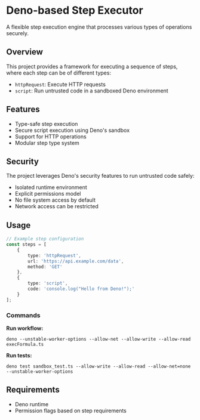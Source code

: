 # Deno-based Step Executor

A flexible step execution engine that processes various types of operations securely.

## Overview

This project provides a framework for executing a sequence of steps, where each step can be of different types:
- `httpRequest`: Execute HTTP requests
- `script`: Run untrusted code in a sandboxed Deno environment

## Features

- Type-safe step execution
- Secure script execution using Deno's sandbox
- Support for HTTP operations
- Modular step type system

## Security

The project leverages Deno's security features to run untrusted code safely:
- Isolated runtime environment
- Explicit permissions model
- No file system access by default
- Network access can be restricted

## Usage

```typescript
// Example step configuration
const steps = [
    {
        type: 'httpRequest',
        url: 'https://api.example.com/data',
        method: 'GET'
    },
    {
        type: 'script',
        code: 'console.log("Hello from Deno!");'
    }
];
```

### Commands
**Run workflow:**

`deno --unstable-worker-options --allow-net --allow-write --allow-read execFormula.ts`

**Run tests:**

`deno test sandbox_test.ts --allow-write --allow-read --allow-net=none --unstable-worker-options`

## Requirements

- Deno runtime
- Permission flags based on step requirements
